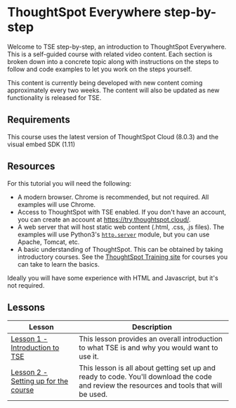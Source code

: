 # ThoughtSpot Everywhere step-by-step

Welcome to TSE step-by-step, an introduction to ThoughtSpot Everywhere.  This is a self-guided course with related video content.  Each section is broken down into a concrete topic along with instructions on the steps to follow and code examples to let you work on the steps yourself.  

This content is currently being developed with new content coming approximately every two weeks.  The content will also be updated as new functionality is released for TSE.

## Requirements 

This course uses the latest version of ThoughtSpot Cloud (8.0.3) and the visual embed SDK (1.11)

## Resources

For this tutorial you will need the following:

* A modern browser.  Chrome is recommended, but not required.  All examples will use Chrome.  
* Access to ThoughtSpot with TSE enabled.  If you don't have an account, you can create an account at https://try.thoughtspot.cloud/.
* A web server that will host static web content (.html, .css, .js files).  The examples will use Python3's [`http.server`](https://docs.python.org/3/library/http.server.html) module, but you can use Apache, Tomcat, etc.
* A basic understanding of ThoughtSpot.  This can be obtained by taking introductory courses.  See the [ThoughtSpot Training site](https://training.thoughtspot.com) for courses you can take to learn the basics.

Ideally you will have some experience with HTML and Javascript, but it's not required.

## Lessons

| Lesson                                                                    | Description                                                                                                                                |
|---------------------------------------------------------------------------|--------------------------------------------------------------------------------------------------------------------------------------------|
| [Lesson 1 - Introduction to TSE](lesson-01-intro-to-tse/README-01.md)     | This lesson provides an overall introduction to what TSE is and why you would want to use it.                                              |
| [Lesson 2 - Setting up for the course](lesson-02-setting-up/README-02.md) | This lesson is all about getting set up and ready to code.  You'll download the code and review the resources and tools that will be used. |
